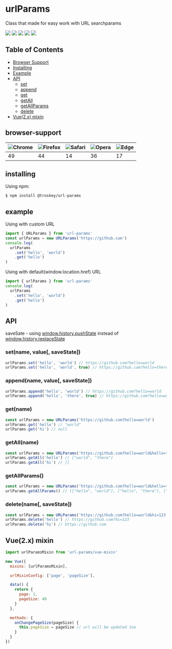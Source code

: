 # urlParams

Class that made for easy work with URL searchparams

![](https://img.shields.io/npm/v/@trosckey/url-params.svg)
![](https://packagephobia.now.sh/badge?p=@trosckey/url-params)
![](https://img.shields.io/bundlephobia/minzip/@trosckey/url-params)
![](https://img.shields.io/npm/l/@trosckey/url-params)
![](https://img.shields.io/github/last-commit/trosck/urlParams/main)

## Table of Contents
  - [Browser Support](#browser-support)
  - [Installing](#installing)
  - [Example](#example)
  - [API](#api)
    - [set](#setname-value-savestate)
    - [append](#appendname-value-savestate)
    - [get](#getname)
    - [getAll](#getallname)
    - [getAllParams](#getallparams)
    - [delete](#deletename-savestate)
  - [Vue(2.x) mixin](#vue2x-mixin)

<!-- 
## Features
  - **vue-mixin.js** for Vue that reactively updates
  values in url -->

## browser-support
![Chrome](https://raw.githubusercontent.com/alrra/browser-logos/main/src/chrome/chrome_48x48.png) | ![Firefox](https://raw.githubusercontent.com/alrra/browser-logos/main/src/firefox/firefox_48x48.png) | ![Safari](https://raw.githubusercontent.com/alrra/browser-logos/main/src/safari/safari_48x48.png) | ![Opera](https://raw.githubusercontent.com/alrra/browser-logos/main/src/opera/opera_48x48.png) | ![Edge](https://raw.githubusercontent.com/alrra/browser-logos/main/src/edge/edge_48x48.png) |
--- | --- | --- | --- | --- |
49 | 44 | 14 | 36 | 17 |

## installing

Using npm:

```bash
$ npm install @troskey/url-params
```

## example

Using with custom URL
```javascript
import { URLParams } from 'url-params'
const urlParams = new URLParams('https://github.com')
console.log(
  urlParams
    .set('hello', 'world')
    .get('hello')
)
```

Using with default(window.location.href) URL
```javascript
import { urlParams } from 'url-params'
console.log(
  urlParams
    .set('hello', 'world')
    .get('hello')
)
```

## API

saveSate - using [window.history.pushState](https://developer.mozilla.org/en-US/docs/Web/API/History/pushState) instead of [window.history.replaceState](https://developer.mozilla.org/en-US/docs/Web/API/History/replaceState)

### set(name, value[, saveState])
```javascript
urlParams.set('hello', 'world') // https://github.com?hello=world
urlParams.set('hello', 'world', true) // https://github.com?hello=there
```

### append(name, value[, saveState])
```javascript
urlParams.append('hello', 'world') // https://github.com?hello=world
urlParams.append('hello', 'there', true) // https://github.com?hello=world&hello=there
```

### get(name)
```javascript
const urlParams = new URLParams('https://github.com?hello=world')
urlParams.get('hello') // "world"
urlParams.get('hi') // null
```

### getAll(name)
```javascript
const urlParams = new URLParams('https://github.com?hello=world&hello=there')
urlParams.getAll('hello') // ["world", "there"]
urlParams.getAll('hi') // []
```

### getAllParams()
```javascript
const urlParams = new URLParams('https://github.com?hello=world&hello=there&test=123')
urlParams.getAllParams() // [["hello", "world"], ["hello", "there"], ["test", "123"]]
```

### delete(name[, saveState])
```javascript
const urlParams = new URLParams('https://github.com?hello=world&hi=123')
urlParams.delete('hello') // https://github.com?hi=123
urlParams.delete('hi') // https://github.com
```

## Vue(2.x) mixin
```javascript
import urlParamsMixin from 'url-params/vue-mixin'

new Vue({
  mixins: [urlParamsMixin],

  urlMixinConfig: ['page', 'pageSize'],

  data() {
    return {
      page: 1,
      pageSize: 40
    }
  },

  methods: {
    onChangePageSize(pageSize) {
      this.pageSize = pageSize // url will be updated too
    }
  }
})
```
